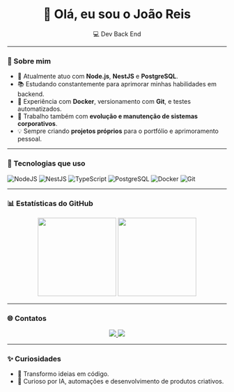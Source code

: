 <h1 align="center">👋 Olá, eu sou o João Reis</h1>

<p align="center">
  💻 Dev Back End <br>
</p>

---

### 🚀 Sobre mim

- 🔧 Atualmente atuo com **Node.js**, **NestJS** e **PostgreSQL**.  
- 📚 Estudando constantemente para aprimorar minhas habilidades em backend.  
- 🧠 Experiência com **Docker**, versionamento com **Git**, e testes automatizados.  
- 🎯 Trabalho também com **evolução e manutenção de sistemas corporativos**.  
- 💡 Sempre criando **projetos próprios** para o portfólio e aprimoramento pessoal.

---

### 🧰 Tecnologias que uso

![NodeJS](https://img.shields.io/badge/Node.js-339933?style=for-the-badge&logo=nodedotjs&logoColor=white)
![NestJS](https://img.shields.io/badge/NestJS-E0234E?style=for-the-badge&logo=nestjs&logoColor=white)
![TypeScript](https://img.shields.io/badge/TypeScript-007ACC?style=for-the-badge&logo=typescript&logoColor=white)
![PostgreSQL](https://img.shields.io/badge/PostgreSQL-4169E1?style=for-the-badge&logo=postgresql&logoColor=white)
![Docker](https://img.shields.io/badge/Docker-2496ED?style=for-the-badge&logo=docker&logoColor=white)
![Git](https://img.shields.io/badge/Git-F05032?style=for-the-badge&logo=git&logoColor=white)

---

### 📊 Estatísticas do GitHub

<p align="center">
  <img height="180em" src="https://github-readme-stats.vercel.app/api?username=JoaoReis583&show_icons=true&theme=radical"/>
  <img height="180em" src="https://github-readme-stats.vercel.app/api/top-langs/?username=JoaoReis583&layout=compact&theme=radical"/>
</p>

---

### 🌐 Contatos

<p align="center">
  <a href="reisjoao915@gmail.com@gmail.com">
    <img src="https://img.shields.io/badge/Gmail-D14836?style=for-the-badge&logo=gmail&logoColor=white" />
  </a>
  <a href="https://www.linkedin.com/in/jo%C3%A3o-reis-b1a810368/">
    <img src="https://img.shields.io/badge/LinkedIn-0077B5?style=for-the-badge&logo=linkedin&logoColor=white" />
  </a>
</p>

---

### ✨ Curiosidades

- 🎨 Transformo ideias em código.  
- 🧩 Curioso por IA, automações e desenvolvimento de produtos criativos.  
